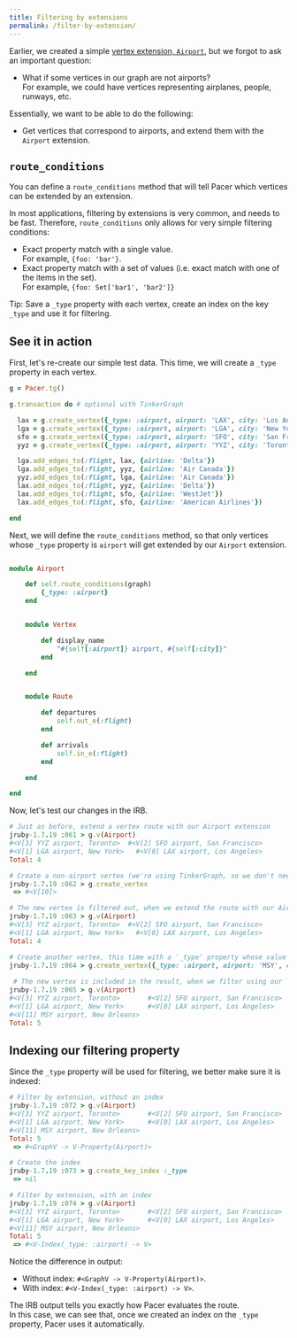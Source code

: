 ```yaml
---
title: Filtering by extensions
permalink: /filter-by-extension/
---
```



Earlier, we created a simple [vertex extension, `Airport`]({{site.baseurl}}/vertex-extensions/#create-an-extension), but we forgot to ask an important question:

 * What if some vertices in our graph are not airports?    
   For example, we could have vertices representing airplanes, people, runways, etc.
 

Essentially, we want to be able to do the following:

 * Get vertices that correspond to airports, and extend them with the `Airport` extension.


## `route_conditions`

You can define a `route_conditions` method that will tell Pacer which vertices can be extended by an extension.

In most applications, filtering by extensions is very common, and needs to be fast. 
Therefore, `route_conditions` only allows for very simple filtering conditions:

 * Exact property match with a single value.     
   For example, `{foo: 'bar'}`.
 * Exact property match with a set of values (i.e. exact match with one of the items in the set).     
   For example, `{foo: Set['bar1', 'bar2']}`

<span class="label label-info">Tip:</span> Save a `_type` property with each vertex, create an index on the key `_type` and use it for filtering.


## See it in action

First, let's re-create our simple test data. This time, we will create a `_type` property in each vertex.

```ruby
g = Pacer.tg()

g.transaction do # optional with TinkerGraph

  lax = g.create_vertex({_type: :airport, airport: 'LAX', city: 'Los Angeles'})
  lga = g.create_vertex({_type: :airport, airport: 'LGA', city: 'New York'})
  sfo = g.create_vertex({_type: :airport, airport: 'SFO', city: 'San Francisco'})
  yyz = g.create_vertex({_type: :airport, airport: 'YYZ', city: 'Toronto'})

  lga.add_edges_to(:flight, lax, {airline: 'Delta'})
  lga.add_edges_to(:flight, yyz, {airline: 'Air Canada'})
  yyz.add_edges_to(:flight, lga, {airline: 'Air Canada'})
  lax.add_edges_to(:flight, yyz, {airline: 'Delta'})
  lax.add_edges_to(:flight, sfo, {airline: 'WestJet'})
  lax.add_edges_to(:flight, sfo, {airline: 'American Airlines'})

end
```

Next, we will define the `route_conditions` method, so that only vertices whose `_type` property is `airport` will get extended by our `Airport` extension.

```ruby

module Airport

    def self.route_conditions(graph)
        {_type: :airport}
    end


    module Vertex

        def display_name
            "#{self[:airport]} airport, #{self[:city]}"
        end

    end


    module Route

        def departures
            self.out_e(:flight)
        end

        def arrivals
            self.in_e(:flight)
        end

    end

end
```

Now, let's test our changes in the IRB.

```ruby
# Just as before, extend a vertex route with our Airport extension
jruby-1.7.19 :061 > g.v(Airport)
#<V[3] YYZ airport, Toronto>  #<V[2] SFO airport, San Francisco>  
#<V[1] LGA airport, New York>   #<V[0] LAX airport, Los Angeles>  
Total: 4

# Create a non-airport vertex (we're using TinkerGraph, so we don't need a transaction)
jruby-1.7.19 :062 > g.create_vertex
 => #<V[10]> 

# The new vertex is filtered out, when we extend the route with our Airport extension
jruby-1.7.19 :063 > g.v(Airport)
#<V[3] YYZ airport, Toronto>  #<V[2] SFO airport, San Francisco>  
#<V[1] LGA airport, New York>   #<V[0] LAX airport, Los Angeles>  
Total: 4

# Create another vertex, this time with a '_type' property whose value is 'airport'.
jruby-1.7.19 :064 > g.create_vertex({_type: :airport, airport: 'MSY', city: 'New Orleans'})
 
 # The new vertex is included in the result, when we filter using our `Airport` extension.
jruby-1.7.19 :065 > g.v(Airport)
#<V[3] YYZ airport, Toronto>       #<V[2] SFO airport, San Francisco> 
#<V[1] LGA airport, New York>      #<V[0] LAX airport, Los Angeles>  
#<V[11] MSY airport, New Orleans> 
Total: 5
```


## Indexing our filtering property

Since the `_type` property will be used for filtering, we better make sure it is indexed:

```ruby
# Filter by extension, without an index
jruby-1.7.19 :072 > g.v(Airport)
#<V[3] YYZ airport, Toronto>       #<V[2] SFO airport, San Francisco> 
#<V[1] LGA airport, New York>      #<V[0] LAX airport, Los Angeles>  
#<V[11] MSY airport, New Orleans> 
Total: 5
 => #<GraphV -> V-Property(Airport)> 

# Create the index
jruby-1.7.19 :073 > g.create_key_index :_type
 => nil 

# Filter by extension, with an index
jruby-1.7.19 :074 > g.v(Airport)
#<V[3] YYZ airport, Toronto>       #<V[2] SFO airport, San Francisco> 
#<V[1] LGA airport, New York>      #<V[0] LAX airport, Los Angeles>  
#<V[11] MSY airport, New Orleans> 
Total: 5
 => #<V-Index(_type: :airport) -> V>
```

Notice the difference in output:

 - Without index: `#<GraphV -> V-Property(Airport)>`.
 - With index: `#<V-Index(_type: :airport) -> V>`.

The IRB output tells you exactly how Pacer evaluates the route.     
In this case, we can see that, once we created an index on the `_type` property, Pacer uses it automatically.



